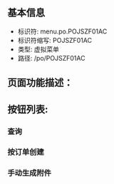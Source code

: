 
## 基本信息

- 标识符: menu.po.POJSZF01AC
- 标识符缩写: POJSZF01AC
- 类型: 虚拟菜单
- 路径: /po/POJSZF01AC

## 页面功能描述：





## 按钮列表:


### 查询



### 按订单创建



### 手动生成附件


